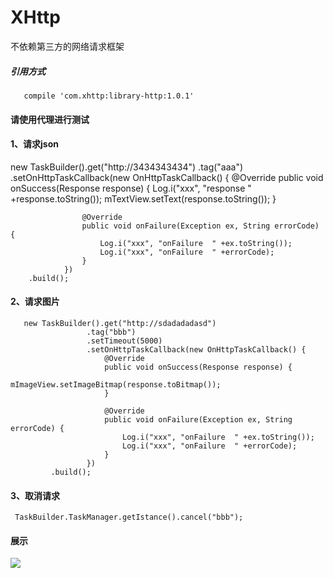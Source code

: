 # XHttp
不依赖第三方的网络请求框架
##### 引用方式
       compile 'com.xhttp:library-http:1.0.1'
 #### 请使用代理进行测试

 #### 1、请求json
 new TaskBuilder().get("http://3434343434")
                .tag("aaa")
                .setOnHttpTaskCallback(new OnHttpTaskCallback() {
                    @Override
                    public void onSuccess(Response response) {
                        Log.i("xxx", "response  " +response.toString());
                        mTextView.setText(response.toString());
                    }

                    @Override
                    public void onFailure(Exception ex, String errorCode) {
                        Log.i("xxx", "onFailure  " +ex.toString());
                        Log.i("xxx", "onFailure  " +errorCode);
                    }
                })
        .build();
#### 2、请求图片

       new TaskBuilder().get("http://sdadadadasd")
                     .tag("bbb")
                     .setTimeout(5000)
                     .setOnHttpTaskCallback(new OnHttpTaskCallback() {
                         @Override
                         public void onSuccess(Response response) {
                             mImageView.setImageBitmap(response.toBitmap());
                         }

                         @Override
                         public void onFailure(Exception ex, String errorCode) {
                             Log.i("xxx", "onFailure  " +ex.toString());
                             Log.i("xxx", "onFailure  " +errorCode);
                         }
                     })
             .build();
#### 3、取消请求
     TaskBuilder.TaskManager.getIstance().cancel("bbb");
#### 展示
![](https://github.com/xubinbin1024/XHttp/blob/master/gif/3.gif)
